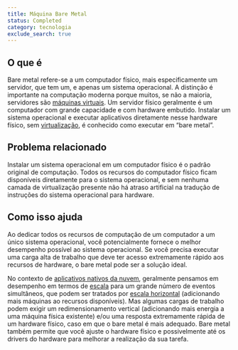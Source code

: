 ```yaml
---
title: Máquina Bare Metal
status: Completed
category: tecnologia
exclude_search: true
---
```


## O que é

Bare metal refere-se a um computador físico, mais especificamente um servidor, que tem um, e apenas um sistema operacional. A distinção é importante na computação moderna porque muitos, se não a maioria, servidores são [máquinas virtuais](/virtual_machine/). Um servidor físico geralmente é um computador com grande capacidade e com hardware embutido. Instalar um sistema operacional e executar aplicativos diretamente nesse hardware físico, sem [virtualização](/virtualization/), é conhecido como executar em “bare metal”.

## Problema relacionado

Instalar um sistema operacional em um computador físico é o padrão original de computação. Todos os recursos do computador físico ficam disponíveis diretamente para o sistema operacional, e sem nenhuma camada de virtualização presente não há atraso artificial na tradução de instruções do sistema operacional para hardware.

## Como isso ajuda

Ao dedicar todos os recursos de computação de um computador a um único sistema operacional, você potencialmente fornece o melhor desempenho possível ao sistema operacional. Se você precisa executar uma carga alta de trabalho que deve ter acesso extremamente rápido aos recursos de hardware, o bare metal pode ser a solução ideal.

No contexto de [aplicativos nativos da nuvem](/cloud_native_apps/), geralmente pensamos em desempenho em termos de [escala](/scalability/) para um grande número de eventos simultâneos, que podem ser tratados por [escala horizontal](/horizontal_scaling/) (adicionando mais máquinas ao  recursos disponíveis). Mas algumas cargas de trabalho podem exigir um redimensionamento vertical (adicionando mais energia a uma máquina física existente) e/ou uma resposta extremamente rápida de um hardware físico, caso em que o bare metal é mais adequado. Bare metal também permite que você ajuste o hardware físico e possivelmente até os drivers do hardware para melhorar a realização da sua tarefa.
